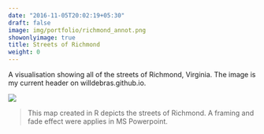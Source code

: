 ```yaml
---
date: "2016-11-05T20:02:19+05:30"
draft: false
image: img/portfolio/richmond_annot.png
showonlyimage: true
title: Streets of Richmond
weight: 0
---
```


A visualisation showing all of the streets of Richmond, Virginia. The image is my current header on willdebras.github.io.
<!--more-->

![](https://willdebras.github.io/viz/img/portfolio/richmond_annot.png)

> This map created in R depicts the streets of Richmond. A framing and fade effect were applies in MS Powerpoint.
